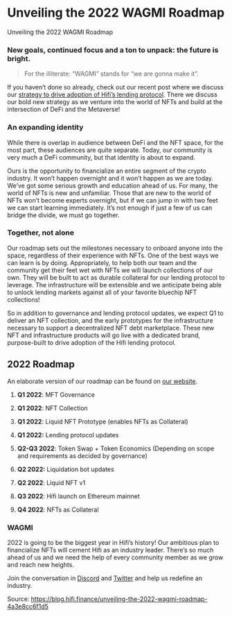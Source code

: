 
# Unveiling the 2022 WAGMI Roadmap

Unveiling the 2022 WAGMI Roadmap

### New goals, continued focus and a ton to unpack: the future is bright.
> For the illiterate: “WAGMI” stands for “we are gonna make it”.

If you haven’t done so already, check out our recent post where we discuss our [strategy to drive adoption of Hifi’s lending protocol](https://blog.hifi.finance/strategy-the-road-ahead-3b6c1598b364). There we discuss our bold new strategy as we venture into the world of NFTs and build at the intersection of DeFi and the Metaverse!

### An expanding identity

While there is overlap in audience between DeFi and the NFT space, for the most part, these audiences are quite separate. Today, our community is very much a DeFi community, but that identity is about to expand.

Ours is the opportunity to financialize an entire segment of the crypto industry. It won’t happen overnight and it won’t happen as we are today. We’ve got some serious growth and education ahead of us. For many, the world of NFTs is new and unfamiliar. Those that are new to the world of NFTs won’t become experts overnight, but if we can jump in with two feet we can start learning immediately. It’s not enough if just a few of us can bridge the divide, we must go together.

### Together, not alone

Our roadmap sets out the milestones necessary to onboard anyone into the space, regardless of their experience with NFTs. One of the best ways we can learn is by doing. Appropriately, to help both our team and the community get their feet wet with NFTs we will launch collections of our own. They will be built to act as durable collateral for our lending protocol to leverage. The infrastructure will be extensible and we anticipate being able to unlock lending markets against all of your favorite bluechip NFT collections!

So in addition to governance and lending protocol updates, we expect Q1 to deliver an NFT collection, and the early prototypes for the infrastructure necessary to support a decentralized NFT debt marketplace. These new NFT and infrastructure products will go live with a dedicated brand, purpose-built to drive adoption of the Hifi lending protocol.

## 2022 Roadmap

An elaborate version of our roadmap can be found on [our website](https://hifi.finance/roadmap).

1. **Q1 2022**: MFT Governance

1. **Q1 2022**: NFT Collection

1. **Q1 2022**: Liquid NFT Prototype (enables NFTs as Collateral)

1. **Q1 2022:** Lending protocol updates

1. **Q2-Q3 2022**: Token Swap + Token Economics (Depending on scope and requirements as decided by governance)

1. **Q2 2022:** Liquidation bot updates

1. **Q2 2022**: Liquid NFT v1

1. **Q3 2022**: Hifi launch on Ethereum mainnet

1. **Q4 2022**: NFTs as Collateral

### WAGMI

2022 is going to be the biggest year in Hifi’s history! Our ambitious plan to financialize NFTs will cement Hifi as an industry leader. There’s so much ahead of us and we need the help of every community member as we grow and reach new heights.

Join the conversation in [Discord](https://discord.com/invite/mhtSRz6) and [Twitter](https://twitter.com/hififinance) and help us redefine an industry.


Source: https://blog.hifi.finance/unveiling-the-2022-wagmi-roadmap-4a3e8cc6f1d5
